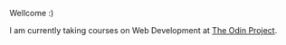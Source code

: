 Wellcome :)

I am currently taking courses on Web Development at [The Odin Project](https://www.theodinproject.com/). 

<!---
rehhha/rehhha is a ✨ special ✨ repository because its `README.md` (this file) appears on your GitHub profile.
You can click the Preview link to take a look at your changes.
--->
